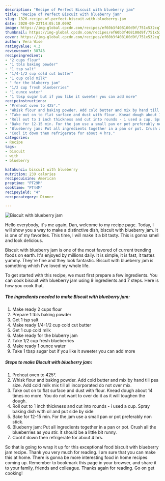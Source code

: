 ```yaml
---
description: "Recipe of Perfect Biscuit with blueberry jam"
title: "Recipe of Perfect Biscuit with blueberry jam"
slug: 1326-recipe-of-perfect-biscuit-with-blueberry-jam
date: 2020-09-22T14:05:10.009Z
image: https://img-global.cpcdn.com/recipes/ef60b3f408100d9f/751x532cq70/biscuit-with-blueberry-jam-recipe-main-photo.jpg
thumbnail: https://img-global.cpcdn.com/recipes/ef60b3f408100d9f/751x532cq70/biscuit-with-blueberry-jam-recipe-main-photo.jpg
cover: https://img-global.cpcdn.com/recipes/ef60b3f408100d9f/751x532cq70/biscuit-with-blueberry-jam-recipe-main-photo.jpg
author: Vera Wise
ratingvalue: 4.3
reviewcount: 38743
recipeingredient:
- "2 cups flour"
- "1 tbls baking powder"
- "1 tsp salt"
- "1/4-1/2 cup cold cut butter"
- "1 cup cold milk"
- " for the bluberry jam"
- "1/2 cup fresh blueberries"
- "1 ounce water"
- "1 tbsp sugar but if you like it sweeter you can add more"
recipeinstructions:
- "Preheat oven to 425°."
- "Whisk flour and baking powder. Add cold butter and mix by hand till pea size. Add cold milk mix till all incorporated do not over mix."
- "Take out on to flat surface and dust with flour. Knead dough about 14 times no more. You do not want to over do it as it will toughen the dough."
- "Roll out to 1 inch thickness and cut into rounds - i used a cup. Spray baking dish with oil and put side by side"
- "Bake for 12-15 min. For the jam use a small pan or pot preferably non stick."
- "Blueberry jam: Put all ingredients together in a pan or pot. Crush all the blueberries as you stir. It should be a little bit runny."
- "Cool it down then refrigerate for about 4 hrs."
categories:
- Recipe
tags:
- biscuit
- with
- blueberry

katakunci: biscuit with blueberry 
nutrition: 230 calories
recipecuisine: American
preptime: "PT29M"
cooktime: "PT44M"
recipeyield: "4"
recipecategory: Dinner

---
```



![Biscuit with blueberry jam](https://img-global.cpcdn.com/recipes/ef60b3f408100d9f/751x532cq70/biscuit-with-blueberry-jam-recipe-main-photo.jpg)

Hello everybody, it's me again, Dan, welcome to my recipe page. Today, I will show you a way to make a distinctive dish, biscuit with blueberry jam. It is one of my favorites. This time, I will make it a bit tasty. This is gonna smell and look delicious.

Biscuit with blueberry jam is one of the most favored of current trending foods on earth. It's enjoyed by millions daily. It is simple, it is fast, it tastes yummy. They're fine and they look fantastic. Biscuit with blueberry jam is something which I've loved my whole life.




To get started with this recipe, we must first prepare a few ingredients. You can cook biscuit with blueberry jam using 9 ingredients and 7 steps. Here is how you cook that.

<!--inarticleads1-->

##### The ingredients needed to make Biscuit with blueberry jam:

1. Make ready 2 cups flour
1. Prepare 1 tbls baking powder
1. Get 1 tsp salt
1. Make ready 1/4-1/2 cup cold cut butter
1. Get 1 cup cold milk
1. Make ready  for the bluberry jam
1. Take 1/2 cup fresh blueberries
1. Make ready 1 ounce water
1. Take 1 tbsp sugar but if you like it sweeter you can add more




<!--inarticleads2-->

##### Steps to make Biscuit with blueberry jam:

1. Preheat oven to 425°.
1. Whisk flour and baking powder. Add cold butter and mix by hand till pea size. Add cold milk mix till all incorporated do not over mix.
1. Take out on to flat surface and dust with flour. Knead dough about 14 times no more. You do not want to over do it as it will toughen the dough.
1. Roll out to 1 inch thickness and cut into rounds - i used a cup. Spray baking dish with oil and put side by side
1. Bake for 12-15 min. For the jam use a small pan or pot preferably non stick.
1. Blueberry jam: Put all ingredients together in a pan or pot. Crush all the blueberries as you stir. It should be a little bit runny.
1. Cool it down then refrigerate for about 4 hrs.




So that is going to wrap it up for this exceptional food biscuit with blueberry jam recipe. Thank you very much for reading. I am sure that you can make this at home. There is gonna be more interesting food in home recipes coming up. Remember to bookmark this page in your browser, and share it to your family, friends and colleague. Thanks again for reading. Go on get cooking!
